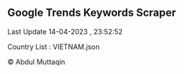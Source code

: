 

## Google Trends Keywords Scraper 
 
Last Update 14-04-2023 , 23:52:52

Country List :
VIETNAM.json



© Abdul Muttaqin 

